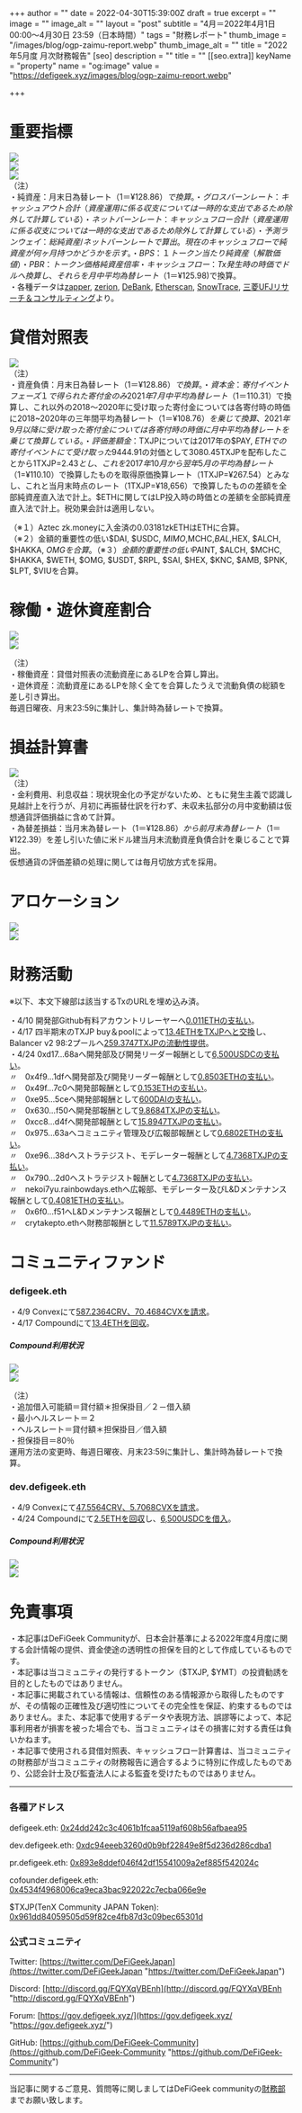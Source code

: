 +++
author = ""
date = 2022-04-30T15:39:00Z
draft = true
excerpt = ""
image = ""
image_alt = ""
layout = "post"
subtitle = "4月＝2022年4月1日 00:00～4月30日 23:59（日本時間）"
tags = "財務レポート"
thumb_image = "/images/blog/ogp-zaimu-report.webp"
thumb_image_alt = ""
title = "2022年5月度 月次財務報告"
[seo]
description = ""
title = ""
[[seo.extra]]
keyName = "property"
name = "og:image"
value = "https://defigeek.xyz/images/blog/ogp-zaimu-report.webp"

+++
# 重要指標

![](/images/blog/1236.png)  
![](/images/blog/1237.png)  
![](/images/blog/1238.png)  
（注）  
・純資産：月末日為替レート（$1＝¥128.86）で換算。  
・グロスバーンレート：キャッシュアウト合計（資産運用に係る収支については一時的な支出であるため除外して計算している）  
・ネットバーンレート：キャッシュフロー合計（資産運用に係る収支については一時的な支出であるため除外して計算している）  
・予測ランウェイ：総純資産/ネットバーンレートで算出。現在のキャッシュフローで純資産が何ヶ月持つかどうかを示す。  
・BPS：１トークン当たり純資産（解散価値）  
・PBR：トークン価格純資産倍率  
・キャッシュフロー：Tx発生時の時価でドルへ換算し、それらを月中平均為替レート（$1＝¥125.98)で換算。  
・各種データは[zapper](https://t.co/lzLYnn8VGj?amp=1), [zerion](https://app.zerion.io/), [DeBank](https://debank.com/), [Etherscan](https://etherscan.io/), [SnowTrace](https://snowtrace.io/), [三菱UFJリサーチ＆コンサルティング](http://www.murc-kawasesouba.jp/fx/lastmonth.php)より。

# 

# 貸借対照表

![](/images/blog/1213.png)  
（注）  
・資産負債：月末日為替レート（$1＝¥128.86）で換算。  
・資本金：寄付イベントフェーズ１で得られた寄付金のみ2021年7月中平均為替レート（$1＝110.31）で換算し、これ以外の2018～2020年に受け取った寄付金については各寄付時の時価に2018\~2020年の三年間平均為替レート（$1＝¥108.76）を乗じて換算、2021年9月以降に受け取った寄付金については各寄付時の時価に月中平均為替レートを乗じて換算している。  
・評価差額金：$TXJPについては2017年の$PAY, $ETHでの寄付イベントにて受け取った$9444.91の対価として3080.45TXJPを配布したことから1TXJP=$2.43とし、これを2017年10月から翌年5月の平均為替レート（$1=¥110.10）で換算したものを取得原価換算レート（1TXJP=¥267.54）とみなし、これと当月末時点のレート（1TXJP=¥18,656）で換算したものの差額を全部純資産直入法で計上。$ETHに関してはLP投入時の時価との差額を全部純資産直入法で計上。税効果会計は適用しない。

（※１）Aztec zk.moneyに入金済の0.03181zkETHはETHに合算。  
（※２）金額的重要性の低い$DAI, $USDC, $MIMO,$MCHC,$BAL,$HEX, $ALCH, $HAKKA, $OMGを合算。  
（※３）金額的重要性の低い$PAINT, $ALCH, $MCHC, $HAKKA, $WETH, $OMG, $USDT, $RPL, $SAI, $HEX, $KNC, $AMB, $PNK, $LPT, $VIUを合算。

# 

# 稼働・遊休資産割合

![](/images/blog/1214.png)  
![](/images/blog/1216.png)

（注）  
・稼働資産：貸借対照表の流動資産にあるLPを合算し算出。  
・遊休資産：流動資産にあるLPを除く全てを合算したうえで流動負債の総額を差し引き算出。  
毎週日曜夜、月末23:59に集計し、集計時為替レートで換算。

# 

# 損益計算書

![](/images/blog/1217.png)  
（注）  
・金利費用、利息収益：現状現金化の予定がないため、ともに発生主義で認識し見越計上を行うが、月初に再振替仕訳を行わず、未収未払部分の月中変動額は仮想通貨評価損益に含めて計算。  
・為替差損益：当月末為替レート（$1＝¥128.86）から前月末為替レート（$1＝¥122.39）を差し引いた値に米ドル建当月末流動資産負債合計を乗じることで算出。  
仮想通貨の評価差額の処理に関しては毎月切放方式を採用。

# 

# アロケーション

![](/images/blog/1220.png)  
![](/images/blog/1221.png)

# 

# 財務活動

※以下、本文下線部は該当するTxのURLを埋め込み済。

・4/10 開発部Github有料アカウントリレーヤーへ[0.011ETHの支払い](https://etherscan.io/tx/0x885a1624f1f971e4f2a68c6257ac95ad0e373c2c2b6922dd93552260e430845d)。  
・4/17 四半期末のTXJP buy＆poolによって[13.4ETHをTXJPへと交換](https://etherscan.io/tx/0xa28e03ef77c98a2733ffcf09d95b2b43b89466232961bef3c4c796c4f5ae330e)し、Balancer v2 98:2プールへ[259.3747TXJPの流動性提供](https://etherscan.io/tx/0x2270f7c81b2baa9ce453e1ff4f0ccba5c7dd8eaf6af040de4866dbd0f731beee)。  
・4/24 0xd17...68aへ開発部及び開発リーダー報酬として[6,500USDCの支払い](https://etherscan.io/tx/0x242188b6283bfa59a2423f2c1a6231bbbac7065a29997920a53605bbe388820a)。  
〃　0x4f9...1dfへ開発部及び開発リーダー報酬として[0.8503ETHの支払い](https://etherscan.io/tx/0x11d061e721fa1a3042798b1aa88f4bd05e2148c23b33116f0b49eaf53f9c7c9c)。  
〃　0x49f...7c0へ開発部報酬として[0.153ETHの支払い](https://etherscan.io/tx/0x11d061e721fa1a3042798b1aa88f4bd05e2148c23b33116f0b49eaf53f9c7c9c)。  
〃　0xe95...5ceへ開発部報酬として[600DAIの支払い](https://etherscan.io/tx/0x29837d9fb86e4dee27d958a6fae08a8e7291adca69786816b08336b5a6ae5a52)。  
〃　0x630...f50へ開発部報酬として[9.8684TXJPの支払い](https://etherscan.io/tx/0x8c231796c53d5be5dfd258e43e258777c3b526a55bdcbdd8656aa9f173e3c814)。  
〃　0xcc8...d4fへ開発部報酬として[15.8947TXJPの支払い](https://etherscan.io/tx/0x8c231796c53d5be5dfd258e43e258777c3b526a55bdcbdd8656aa9f173e3c814)。  
〃　0x975...63aへコミュニティ管理及び広報部報酬として[0.6802ETHの支払い](https://etherscan.io/tx/0x11d061e721fa1a3042798b1aa88f4bd05e2148c23b33116f0b49eaf53f9c7c9c)。  
〃　0xe96...38dへストラテジスト、モデレーター報酬として[4.7368TXJPの支払い](https://etherscan.io/tx/0x8c231796c53d5be5dfd258e43e258777c3b526a55bdcbdd8656aa9f173e3c814)。  
〃　0x790...2d0へストラテジスト報酬として[4.7368TXJPの支払い](https://etherscan.io/tx/0x8c231796c53d5be5dfd258e43e258777c3b526a55bdcbdd8656aa9f173e3c814)。  
〃　nekoi7yu.rainbowdays.ethへ広報部、モデレーター及びL&Dメンテナンス報酬として[0.4081ETHの支払い](https://etherscan.io/tx/0x11d061e721fa1a3042798b1aa88f4bd05e2148c23b33116f0b49eaf53f9c7c9c)。  
〃　0x6f0...f51へL&Dメンテナンス報酬として[0.4489ETHの支払い](https://etherscan.io/tx/0x11d061e721fa1a3042798b1aa88f4bd05e2148c23b33116f0b49eaf53f9c7c9c)。  
〃　crytakepto.ethへ財務部報酬として[11.5789TXJPの支払い](https://etherscan.io/tx/0x8c231796c53d5be5dfd258e43e258777c3b526a55bdcbdd8656aa9f173e3c814)。

# 

# コミュニティファンド

### defigeek.eth

・4/9 Convexにて[587.2364CRV、70.4684CVXを請求](https://etherscan.io/tx/0x23fd574f592ec9a1f0d46d56bf7ef4118db77af30596f6cceca44e993c0898a3)。  
・4/17 Compoundにて[13.4ETHを回収](https://etherscan.io/tx/0x9e71cd9e6663f2bb4593dcf8038f3072ca12d90accd022ad288c7bd39013650f)。

##### Compound利用状況

![](/images/blog/1226.png)  
![](/images/blog/1228.png)

（注）  
・追加借入可能額＝貸付額＊担保掛目／２－借入額  
・最小ヘルスレート＝２  
・ヘルスレート＝貸付額＊担保掛目／借入額  
・担保掛目＝80％  
運用方法の変更時、毎週日曜夜、月末23:59に集計し、集計時為替レートで換算。

### dev.defigeek.eth

・4/9 Convexにて[47.5564CRV、5.7068CVXを請求](https://etherscan.io/tx/0xdc5e164b6651484f28bc471aa81c1da4e59b28cf0b4e2c99f1ec014b4a656400)。  
・4/24 Compoundにて[2.5ETHを回収](https://etherscan.io/tx/0xda1789b462c5e2e4d4b4c6e67f388f9390db7d57d765c3a8c61a1b538275940c)し、[6,500USDCを借入](https://etherscan.io/tx/0xca66317497295bb1e1d41d921b832c2d0eb636800e0547530a35927249f30b59)。

##### Compound利用状況

![](/images/blog/1227.png)  
![](/images/blog/1229.png)

# 

# 免責事項

・本記事はDeFiGeek Communityが、日本会計基準による2022年度4月度に関する会計情報の提供、資金使途の透明性の担保を目的として作成しているものです。  
・本記事は当コミュニティの発行するトークン（$TXJP, $YMT）の投資勧誘を目的としたものではありません。  
・本記事に掲載されている情報は、信頼性のある情報源から取得したものですが、その情報の正確性及び適切性についてその完全性を保証、約束するものではありません。また、本記事で使用するデータや表現方法、誤謬等によって、本記事利用者が損害を被った場合でも、当コミュニティはその損害に対する責任は負いかねます。  
・本記事で使用される貸借対照表、キャッシュフロー計算書は、当コミュニティの財務部が当コミュニティの財務報告に適合するように特別に作成したものであり、公認会計士及び監査法人による監査を受けたものではありません。

***

### 各種アドレス

defigeek.eth: [0x24dd242c3c4061b1fcaa5119af608b56afbaea95](https://etherscan.io/address/0x24dd242c3c4061b1fcaa5119af608b56afbaea95)

dev.defigeek.eth: [0xdc94eeeb3260d0b9bf22849e8f5d236d286cdba1](https://etherscan.io/address/0xdc94eeeb3260d0b9bf22849e8f5d236d286cdba1)

pr.defigeek.eth: [0x893e8ddef046f42df15541009a2ef885f542024c](https://etherscan.io/address/0x893e8ddef046f42df15541009a2ef885f542024c)

cofounder.defigeek.eth: [0x4534f4968006ca9eca3bac922022c7ecba066e9e](https://etherscan.io/address/0x4534f4968006ca9eca3bac922022c7ecba066e9e)

$TXJP(TenX Community JAPAN Token): [0x961dd84059505d59f82ce4fb87d3c09bec65301d](https://etherscan.io/token/0x961dd84059505d59f82ce4fb87d3c09bec65301d)

### 公式コミュニティ

Twitter: [https://twitter.com/DeFiGeekJapan](https://twitter.com/DeFiGeekJapan "https://twitter.com/DeFiGeekJapan")

Discord: [http://discord.gg/FQYXqVBEnh](http://discord.gg/FQYXqVBEnh "http://discord.gg/FQYXqVBEnh")

Forum: [https://gov.defigeek.xyz/](https://gov.defigeek.xyz/ "https://gov.defigeek.xyz/")

GitHub: [https://github.com/DeFiGeek-Community](https://github.com/DeFiGeek-Community "https://github.com/DeFiGeek-Community")

***

当記事に関するご意見、質問等に関しましてはDeFiGeek communityの[財務部](https://discord.gg/CkM2cyTz8N)までお願い致します。